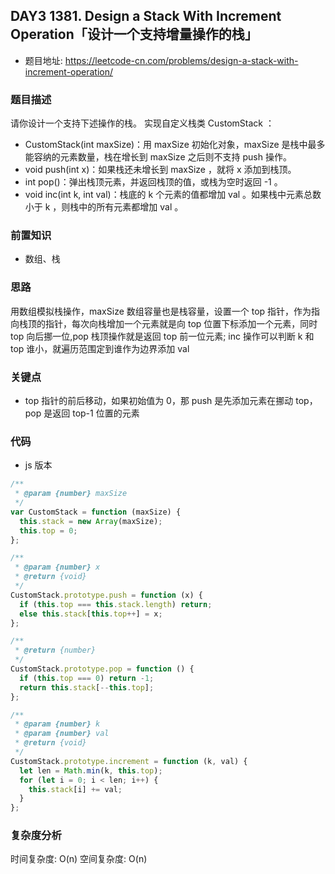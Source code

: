 ## DAY3 1381. Design a Stack With Increment Operation「设计一个支持增量操作的栈」

- 题目地址: https://leetcode-cn.com/problems/design-a-stack-with-increment-operation/

### 题目描述

请你设计一个支持下述操作的栈。
实现自定义栈类 CustomStack ：

- CustomStack(int maxSize)：用 maxSize 初始化对象，maxSize 是栈中最多能容纳的元素数量，栈在增长到 maxSize 之后则不支持 push 操作。
- void push(int x)：如果栈还未增长到 maxSize ，就将 x 添加到栈顶。
- int pop()：弹出栈顶元素，并返回栈顶的值，或栈为空时返回 -1 。
- void inc(int k, int val)：栈底的 k 个元素的值都增加 val 。如果栈中元素总数小于 k ，则栈中的所有元素都增加 val 。

### 前置知识

- 数组、栈

### 思路

用数组模拟栈操作，maxSize 数组容量也是栈容量，设置一个 top 指针，作为指向栈顶的指针，每次向栈增加一个元素就是向 top 位置下标添加一个元素，同时 top 向后挪一位,pop 栈顶操作就是返回 top 前一位元素; inc 操作可以判断 k 和 top 谁小，就遍历范围定到谁作为边界添加 val

### 关键点

- top 指针的前后移动，如果初始值为 0，那 push 是先添加元素在挪动 top，pop 是返回 top-1 位置的元素

### 代码

- js 版本

```js
/**
 * @param {number} maxSize
 */
var CustomStack = function (maxSize) {
  this.stack = new Array(maxSize);
  this.top = 0;
};

/**
 * @param {number} x
 * @return {void}
 */
CustomStack.prototype.push = function (x) {
  if (this.top === this.stack.length) return;
  else this.stack[this.top++] = x;
};

/**
 * @return {number}
 */
CustomStack.prototype.pop = function () {
  if (this.top === 0) return -1;
  return this.stack[--this.top];
};

/**
 * @param {number} k
 * @param {number} val
 * @return {void}
 */
CustomStack.prototype.increment = function (k, val) {
  let len = Math.min(k, this.top);
  for (let i = 0; i < len; i++) {
    this.stack[i] += val;
  }
};
```

### 复杂度分析

时间复杂度: O(n)
空间复杂度: O(n)

